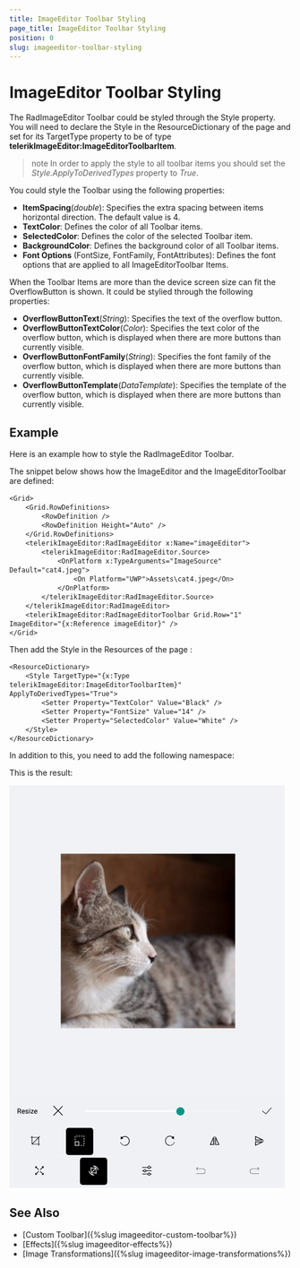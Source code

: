 ```yaml
---
title: ImageEditor Toolbar Styling
page_title: ImageEditor Toolbar Styling
position: 0
slug: imageeditor-toolbar-styling
---
```


# ImageEditor Toolbar Styling

The RadImageEditor Toolbar could be styled through the Style property. You will need to declare the Style in the ResourceDictionary of the page and set for its TargetType property to be of type **telerikImageEditor:ImageEditorToolbarItem**.

>note In order to apply the style to all toolbar items you should set the *Style.ApplyToDerivedTypes* property to *True*.

You could style the Toolbar using the following properties:

* **ItemSpacing**(*double*): Specifies the extra spacing between items horizontal direction. The default value is 4.
* **TextColor**: Defines the color of all Toolbar items.
* **SelectedColor**: Defines the color of the selected Toolbar item.
* **BackgroundColor**: Defines the background color of all Toolbar items.
* **Font Options** (FontSize, FontFamily, FontAttributes): Defines the font options that are applied to all ImageEditorToolbar Items.

When the Toolbar Items are more than the device screen size can fit the OverflowButton is shown. It could be stylied through the following properties:

* **OverflowButtonText**(*String*): Specifies the text of the overflow button.
* **OverflowButtonTextColor**(*Color*): Specifies the text color of the overflow button, which is displayed when there are more buttons than currently visible.
* **OverflowButtonFontFamily**(*String*): Specifies the font family of the overflow button, which is displayed when there are more buttons than currently visible.
* **OverflowButtonTemplate**(*DataTemplate*): Specifies the template of the overflow button, which is displayed when there are more buttons than currently visible.

## Example

Here is an example how to style the RadImageEditor Toolbar.

The snippet below shows how the ImageEditor and the ImageEditorToolbar are defined:

```XAML
<Grid>
    <Grid.RowDefinitions>
        <RowDefinition />
        <RowDefinition Height="Auto" />
    </Grid.RowDefinitions>
    <telerikImageEditor:RadImageEditor x:Name="imageEditor">
        <telerikImageEditor:RadImageEditor.Source>
            <OnPlatform x:TypeArguments="ImageSource" Default="cat4.jpeg">
                <On Platform="UWP">Assets\cat4.jpeg</On>
            </OnPlatform>
        </telerikImageEditor:RadImageEditor.Source>
    </telerikImageEditor:RadImageEditor>
    <telerikImageEditor:RadImageEditorToolbar Grid.Row="1" ImageEditor="{x:Reference imageEditor}" />
</Grid>
```

Then add the Style in the Resources of the page :

```XAML
<ResourceDictionary>
    <Style TargetType="{x:Type telerikImageEditor:ImageEditorToolbarItem}" ApplyToDerivedTypes="True">
        <Setter Property="TextColor" Value="Black" />
        <Setter Property="FontSize" Value="14" />
        <Setter Property="SelectedColor" Value="White" />
    </Style>
</ResourceDictionary>
```

In addition to this, you need to add the following namespace:

<snippet id='xmlns-telerikimageeditor'/>

This is the result:

![ImageEditor Toolbar Styling](../images/imageeditor-toolbar-styling.png "ImageEditor Toolbar Styling")

## See Also

- [Custom Toolbar]({%slug imageeditor-custom-toolbar%})
- [Effects]({%slug imageeditor-effects%})
- [Image Transformations]({%slug imageeditor-image-transformations%})